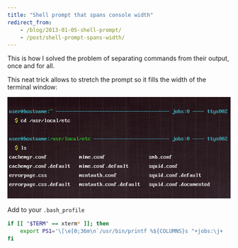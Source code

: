 ```yaml
---
title: "Shell prompt that spans console width"
redirect_from:
    - /blog/2013-01-05-shell-prompt/
    - /post/shell-prompt-spans-width/
---
```


This is how I solved the problem of separating commands from their output, once and for all.

This neat trick allows to stretch the prompt so it fills the width of the terminal window:

![](/img/post/shell-prompt-spans-width.png)

Add to your `.bash_profile`

```bash
if [[ "$TERM" == xterm* ]]; then
    export PS1='\[\e[0;36m\n`/usr/bin/printf %${COLUMNS}s "+jobs:\j+    +\l+" | /usr/bin/tr " +" "- "`\r\u@\H:\[\e[0;32m\]\w\[ \]\n\[\e[1;33m\]  \$ \[\e[0m\]'
fi
```

